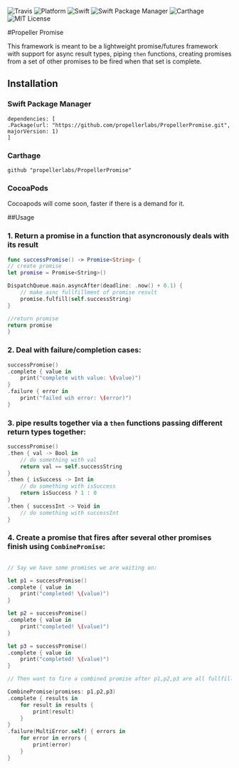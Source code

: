 ![Travis](https://api.travis-ci.org/propellerlabs/PropellerPromise.svg?branch=master)
![Platform](https://img.shields.io/badge/platform-ios-lightgrey.svg)
![Swift](https://img.shields.io/badge/language-swift-orange.svg)
![Swift Package Manager](https://img.shields.io/badge/SPM-compatible-brightgreen.svg)
![Carthage](https://img.shields.io/badge/Carthage-compatible-4BC51D.svg?style=flat)
![MIT License](https://img.shields.io/badge/license-MIT-000000.svg)

#Propeller Promise

This framework is meant to be a lightweight promise/futures framework with support for async result types, piping `then` functions, creating promises from a set of other promises to be fired when that set is complete.

## Installation

### Swift Package Manager 
```
dependencies: [
.Package(url: "https://github.com/propellerlabs/PropellerPromise.git", majorVersion: 1)
]
```

### Carthage

```
github "propellerlabs/PropellerPromise"
```

### CocoaPods

Cocoapods will come soon, faster if there is a demand for it.


##Usage


### 1. Return a promise in a function that asyncronously deals with its result
```Swift
func successPromise() -> Promise<String> {
// create promise
let promise = Promise<String>()

DispatchQueue.main.asyncAfter(deadline: .now() + 0.1) {
	// make asnc fullfillment of promise result
	promise.fulfill(self.successString)
}

//return promise
return promise
}
```

### 2. Deal with failure/completion cases:
```Swift
successPromise()
.complete { value in
	print("complete with value: \(value)")
}
.failure { error in
	print("failed wih error: \(error)")
}
```

### 3. pipe results together via a `then` functions passing different return types together:
```Swift
successPromise()
.then { val -> Bool in
	// do something with val
	return val == self.successString
}
.then { isSuccess -> Int in
	// do something with isSuccess
	return isSuccess ? 1 : 0
}
.then { successInt -> Void in
	// do something with successInt
}
```

### 4. Create a promise that fires after several other promises finish using `CombinePromise`:
```Swift

// Say we have some promises we are waiting on:

let p1 = successPromise()
.complete { value in
	print("completed! \(value)")
}

let p2 = successPromise()
.complete { value in
	print("completed! \(value)")
}

let p3 = successPromise()
.complete { value in
	print("completed! \(value)")
}

// Then want to fire a combined promise after p1,p2,p3 are all fullfilled/rejected

CombinePromise(promises: p1,p2,p3)
.complete { results in
	for result in results {
		print(result)
	}
}
.failure(MultiError.self) { errors in
	for error in errors {
		print(error)
	}
}
```
